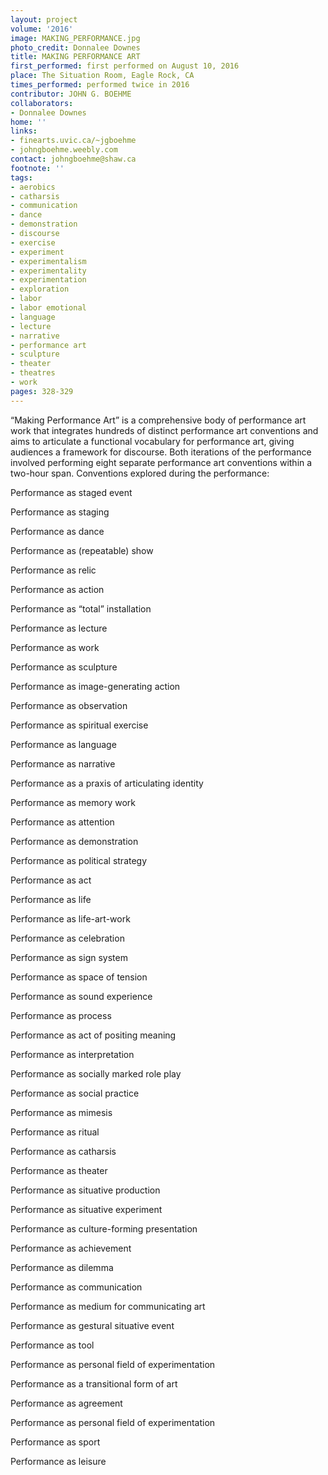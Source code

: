 ```yaml
---
layout: project
volume: '2016'
image: MAKING_PERFORMANCE.jpg
photo_credit: Donnalee Downes
title: MAKING PERFORMANCE ART
first_performed: first performed on August 10, 2016
place: The Situation Room, Eagle Rock, CA
times_performed: performed twice in 2016
contributor: JOHN G. BOEHME
collaborators:
- Donnalee Downes
home: ''
links:
- finearts.uvic.ca/~jgboehme
- johngboehme.weebly.com
contact: johngboehme@shaw.ca
footnote: ''
tags:
- aerobics
- catharsis
- communication
- dance
- demonstration
- discourse
- exercise
- experiment
- experimentalism
- experimentality
- experimentation
- exploration
- labor
- labor emotional
- language
- lecture
- narrative
- performance art
- sculpture
- theater
- theatres
- work
pages: 328-329
---
```


“Making Performance Art” is a comprehensive body of performance art work that integrates hundreds of distinct performance art conventions and aims to articulate a functional vocabulary for performance art, giving audiences a framework for discourse. Both iterations of the performance involved performing eight separate performance art conventions within a two-hour span. Conventions explored during the performance:

Performance as staged event

Performance as staging

Performance as dance

Performance as (repeatable) show

Performance as relic

Performance as action

Performance as “total” installation

Performance as lecture

Performance as work

Performance as sculpture

Performance as image-generating action

Performance as observation

Performance as spiritual exercise

Performance as language

Performance as narrative

Performance as a praxis of articulating identity

Performance as memory work

Performance as attention

Performance as demonstration

Performance as political strategy

Performance as act

Performance as life

Performance as life-art-work

Performance as celebration

Performance as sign system

Performance as space of tension

Performance as sound experience

Performance as process

Performance as act of positing meaning

Performance as interpretation

Performance as socially marked role play

Performance as social practice

Performance as mimesis

Performance as ritual

Performance as catharsis

Performance as theater

Performance as situative production

Performance as situative experiment

Performance as culture-forming presentation

Performance as achievement

Performance as dilemma

Performance as communication

Performance as medium for communicating art

Performance as gestural situative event

Performance as tool

Performance as personal field of experimentation

Performance as a transitional form of art

Performance as agreement

Performance as personal field of experimentation

Performance as sport

Performance as leisure
